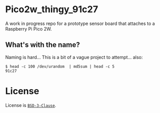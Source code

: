 # Pico2w_thingy_91c27

A work in progress repo for a prototype sensor board that attaches to a Raspberry Pi Pico 2W.

## What's with the name?
Naming is hard... This is a bit of a vague project to attempt... also:
```
$ head -c 100 /dev/urandom  | md5sum | head -c 5
91c27
```


# License
License is [`BSD-3-Clause`](./LICENSE).
